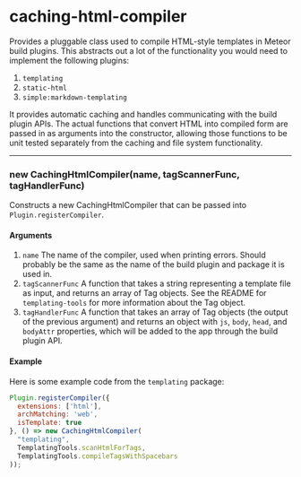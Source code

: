 # caching-html-compiler

Provides a pluggable class used to compile HTML-style templates in Meteor build
plugins. This abstracts out a lot of the functionality you would need to
implement the following plugins:

1. `templating`
2. `static-html`
3. `simple:markdown-templating`

It provides automatic caching and handles communicating with the build plugin
APIs. The actual functions that convert HTML into compiled form are passed in
as arguments into the constructor, allowing those functions to be unit tested
separately from the caching and file system functionality.

-------

### new CachingHtmlCompiler(name, tagScannerFunc, tagHandlerFunc)

Constructs a new CachingHtmlCompiler that can be passed into
`Plugin.registerCompiler`.

#### Arguments

1. `name` The name of the compiler, used when printing errors. Should probably
   be the same as the name of the build plugin and package it is used in.
2. `tagScannerFunc` A function that takes a string representing a template
   file as input, and returns an array of Tag objects. See the README for
   `templating-tools` for more information about the Tag object.
3. `tagHandlerFunc` A function that takes an array of Tag objects (the output
   of the previous argument) and returns an object with `js`, `body`, `head`,
   and `bodyAttr` properties, which will be added to the app through the build
   plugin API.

#### Example

Here is some example code from the `templating` package:

```js
Plugin.registerCompiler({
  extensions: ['html'],
  archMatching: 'web',
  isTemplate: true
}, () => new CachingHtmlCompiler(
  "templating",
  TemplatingTools.scanHtmlForTags,
  TemplatingTools.compileTagsWithSpacebars
));
```
